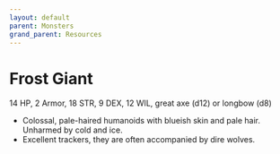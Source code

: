```yaml
---
layout: default
parent: Monsters
grand_parent: Resources
---
```


# Frost Giant 

14 HP, 2 Armor, 18 STR, 9 DEX, 12 WIL, great axe (d12) or longbow (d8)

- Colossal, pale-haired humanoids with blueish skin and pale hair. Unharmed by cold and ice. 
- Excellent trackers, they are often accompanied by dire wolves.